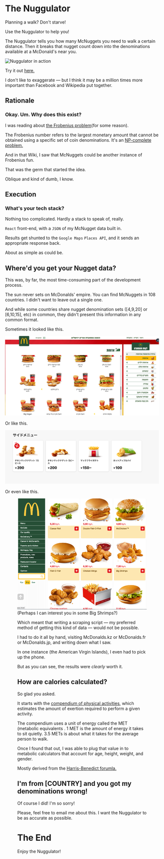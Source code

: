 # The Nuggulator

Planning a walk? Don't starve! 

Use the Nuggulator to help you!

The Nuggulator tells you how many McNuggets you need to walk a certain distance. Then it breaks that nugget count down into the denominations available at a McDonald's near you.

![Nuggulator in action](https://mattseidholz.com/assets/images/nuggulator.gif)

Try it out [here.](seinwave.github.io/nuggulator)

I don't like to exaggerate — but I think it may be a million times more important than Facebook and Wikipedia put together.

## Rationale

### Okay. Um. Why does this exist?

I was reading about [the Frobenius problem](https://en.wikipedia.org/wiki/Coin_problem)(for some reason). 

The Frobenius number refers to the largest monetary amount that cannot be obtained using a specific set of coin denominations. It's an [NP-complete problem.](https://en.wikipedia.org/wiki/NP-completeness)

And in that Wiki, I saw that McNuggets could be another instance of Frobenius fun. 

That was the germ that started the idea. 

Oblique and kind of dumb, I know. 

## Execution

### What's your tech stack?

Nothing too complicated. Hardly a stack to speak of, really.

`React` front-end, with a `JSON` of my McNugget data built in. 

Results get shunted to the `Google Maps` `Places API`, and it sends an appropriate response back.

About as simple as could be.

## Where'd you get your Nugget data?

This was, by far, the most time-consuming part of the development process.

The sun never sets on McDonalds' empire. You can find McNuggets in 108 countries. I didn't want to leave out a single one.

And while some countries share nugget denomination sets ([4,9,20] or [6,10,15], etc) in common, they didn't present this information in any common format.


Sometimes it looked like this.

<p align = "center">
<img alt = "Israeli Menu" src = "documentation-assets/mcd-israel.png">
</p>


Or like this.

<p align = "center">
<img alt = "Japanese McDonald's Menu" src = "documentation-assets/mcd-japan.png">
</p>



Or even like this.

<p align = "center">
<figure>
<img alt = "Belarusian Menu" src = "documentation-assets/mcd-belarus.png">
(Perhaps I can interest you in some Big Shrimps?)
</p>





Which meant that writing a scraping script — my preferred method of getting this kind of data — would not be possible.

I had to do it all by hand, visiting McDonalds.kz or McDonalds.fr or McDonalds.jp, and writing down what I saw.

In one instance (the American Virgin Islands), I even had to pick up the phone.

But as you can see, the results were *clearly* worth it.

## How are calories calculated?

So glad you asked. 

It starts with the [compendium of physical activities](https://sites.google.com/site/compendiumofphysicalactivities/home), which estimates the amount of exertion required to perform a given activity.

The compendium uses a unit of energy called the MET (metabolic equivalents . 1 MET is the amount of energy it takes to sit quietly. 3.5 METs is about what it takes for the average person to walk.

Once I found that out, I was able to plug that value in to metabolic calculators that account for age, height, weight, and gender. 

Mostly derived from the [Harris-Benedict forumla.](https://sites.google.com/site/compendiumofphysicalactivities/corrected-mets)

## I'm from [COUNTRY] and you got my denominations wrong!

Of course I did! I'm so sorry!

Please, feel free to email me about this. I want the Nuggulator to be as accurate as possible.

# The End

Enjoy the Nuggulator!